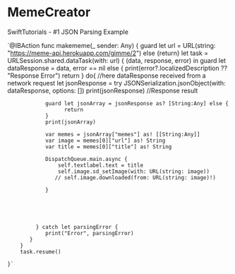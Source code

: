 # MemeCreator
SwiftTutorials -  #1 JSON Parsing Example

`@IBAction func makememe(_ sender: Any) {
        guard let url = URL(string: "https://meme-api.herokuapp.com/gimme/2") else {return}
        let task = URLSession.shared.dataTask(with: url) { (data, response, error) in
        guard let dataResponse = data,
                  error == nil else {
                  print(error?.localizedDescription ?? "Response Error")
                  return }
            do{
                //here dataResponse received from a network request
                let jsonResponse = try JSONSerialization.jsonObject(with:
                                       dataResponse, options: [])
                print(jsonResponse) //Response result
                
                
                guard let jsonArray = jsonResponse as? [String:Any] else {
                      return
                }
                print(jsonArray)
                
                var memes = jsonArray["memes"] as! [[String:Any]]
                var image = memes[0]["url"] as! String
                var title = memes[0]["title"] as! String
                
                DispatchQueue.main.async {
                    self.textlabel.text = title
                    self.image.sd_setImage(with: URL(string: image))
                   // self.image.downloaded(from: URL(string: image)!)
                    
                }
                
                
                
                
                
             } catch let parsingError {
                print("Error", parsingError)
           }
        }
        task.resume()
        
    }`
